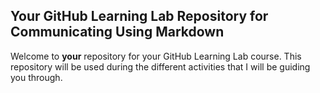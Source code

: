 

## Your GitHub Learning Lab Repository for Communicating Using Markdown

Welcome to **your** repository for your GitHub Learning Lab course. This repository will be used during the different activities that I will be guiding you through.


